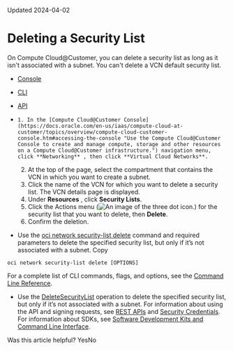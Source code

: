 Updated 2024-04-02
# Deleting a Security List
On Compute Cloud@Customer, you can delete a security list as long as it isn't associated with a subnet. You can't delete a VCN default security list.
  * [Console](https://docs.oracle.com/en-us/iaas/compute-cloud-at-customer/topics/network/deleting-a-security-list.htm)
  * [CLI](https://docs.oracle.com/en-us/iaas/compute-cloud-at-customer/topics/network/deleting-a-security-list.htm)
  * [API](https://docs.oracle.com/en-us/iaas/compute-cloud-at-customer/topics/network/deleting-a-security-list.htm)


  *     1. In the [Compute Cloud@Customer Console](https://docs.oracle.com/en-us/iaas/compute-cloud-at-customer/topics/overview/compute-cloud-customer-console.htm#accessing-the-console "Use the Compute Cloud@Customer Console to create and manage compute, storage and other resources on a Compute Cloud@Customer infrastructure.") navigation menu, click **Networking** , then click **Virtual Cloud Networks**.
    2. At the top of the page, select the compartment that contains the VCN in which you want to create a subnet.
    3. Click the name of the VCN for which you want to delete a security list. 
The VCN details page is displayed.
    4. Under **Resources** , click **Security Lists**.
    5. Click the Actions menu (![An image of the three dot icon.](https://docs.oracle.com/en-us/iaas/compute-cloud-at-customer/images/three-dots.png)) for the security list that you want to delete, then **Delete**.
    6. Confirm the deletion.
  * Use the [oci network security-list delete](https://docs.oracle.com/iaas/tools/oci-cli/latest/oci_cli_docs/cmdref/network/security-list/delete.html) command and required parameters to delete the specified security list, but only if it’s not associated with a subnet.
Copy
```
oci network security-list delete [OPTIONS]
```

For a complete list of CLI commands, flags, and options, see the [Command Line Reference](https://docs.oracle.com/iaas/tools/oci-cli/latest/oci_cli_docs/index.html).
  * Use the [DeleteSecurityList](https://docs.oracle.com/iaas/api/#/en/iaas/latest/SecurityList/DeleteSecurityList) operation to delete the specified security list, but only if it’s not associated with a subnet.
For information about using the API and signing requests, see [REST APIs](https://docs.oracle.com/iaas/Content/API/Concepts/usingapi.htm#REST_APIs) and [Security Credentials](https://docs.oracle.com/iaas/Content/General/Concepts/credentials.htm). For information about SDKs, see [Software Development Kits and Command Line Interface](https://docs.oracle.com/iaas/Content/API/Concepts/sdks.htm#Software_Development_Kits_and_Command_Line_Interface).


Was this article helpful?
YesNo

